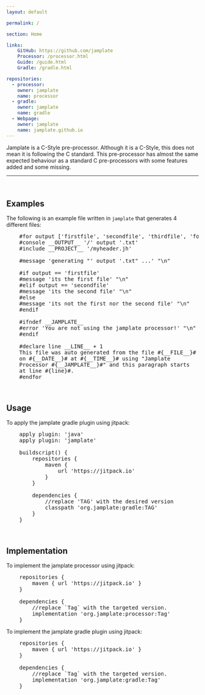 ```yaml
---
layout: default

permalink: /

section: Home

links:
    GitHub: https://github.com/jamplate
    Processor: /processor.html
    Guide: /guide.html
    Gradle: /gradle.html

repositories:
  - processor:
    owner: jamplate
    name: processor
  - gradle:
    owner: jamplate
    name: gradle
  - Webpage:
    owner: jamplate
    name: jamplate.github.io
---
```


Jamplate is a C-Style pre-processor. Although it is a C-Style, this does not mean it is
following the C standard. This pre-processor has almost the same expected behaviour as a
standard C pre-processors with some features added and some missing.

<hr>
<br>

## Examples

The following is an example file written in `jamplate` that generates 4 different files:

<pre class="prettyprint">
	#for output ['firstfile', 'secondfile', 'thirdfile', 'forthfile']
	#console __OUTPUT__ '/' output '.txt'
	#include __PROJECT__ '/myheader.jh'

	#message 'generating "' output '.txt" ...' "\n"

	#if output == 'firstfile'
	#message 'its the first file' "\n"
	#elif output == 'secondfile'
	#message 'its the second file' "\n"
	#else
	#message 'its not the first nor the second file' "\n"
	#endif

	#ifndef __JAMPLATE__
	#error 'You are not using the jamplate processor!' "\n"
	#endif

	#declare line __LINE__ + 1
	This file was auto generated from the file #{__FILE__}# 
	on #{__DATE__}# at #{__TIME__}# using "Jamplate 
	Processor #{__JAMPLATE__}#" and this paragraph starts 
	at line #{line}#.
	#endfor
</pre>

<br>

## Usage

To apply the jamplate gradle plugin using jitpack:

<pre class="prettyprint">
	apply plugin: 'java'
	apply plugin: 'jamplate'

	buildscript() {
		repositories {
			maven {
				url 'https://jitpack.io'
			}
		}

		dependencies {
			//replace 'TAG' with the desired version
			classpath 'org.jamplate:gradle:TAG'
		}
	}
</pre>

<br>

## Implementation

To implement the jamplate processor using jitpack:

<pre class="prettyprint">
	repositories {
		maven { url 'https://jitpack.io' }
	}

	dependencies {
		//replace `Tag` with the targeted version.
		implementation 'org.jamplate:processor:Tag'
	}
</pre>

To implement the jamplate gradle plugin using jitpack:

<pre class="prettyprint">
	repositories {
		maven { url 'https://jitpack.io' }
	}

	dependencies {
		//replace `Tag` with the targeted version.
		implementation 'org.jamplate:gradle:Tag'
	}
</pre>
